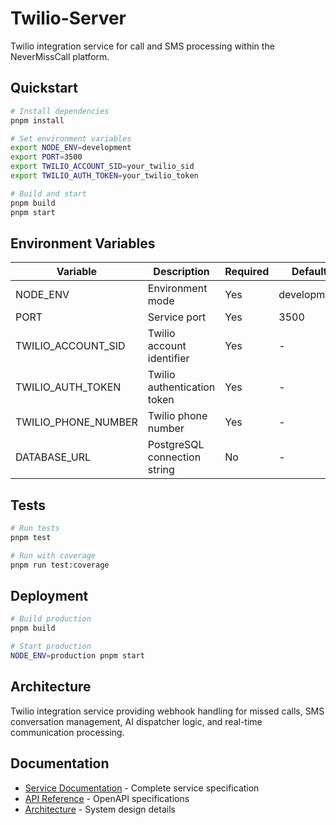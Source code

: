 # Twilio-Server

Twilio integration service for call and SMS processing within the NeverMissCall platform.

## Quickstart

```bash
# Install dependencies
pnpm install

# Set environment variables
export NODE_ENV=development
export PORT=3500
export TWILIO_ACCOUNT_SID=your_twilio_sid
export TWILIO_AUTH_TOKEN=your_twilio_token

# Build and start
pnpm build
pnpm start
```

## Environment Variables

| Variable | Description | Required | Default |
|----------|-------------|----------|---------|
| NODE_ENV | Environment mode | Yes | development |
| PORT | Service port | Yes | 3500 |
| TWILIO_ACCOUNT_SID | Twilio account identifier | Yes | - |
| TWILIO_AUTH_TOKEN | Twilio authentication token | Yes | - |
| TWILIO_PHONE_NUMBER | Twilio phone number | Yes | - |
| DATABASE_URL | PostgreSQL connection string | No | - |

## Tests

```bash
# Run tests
pnpm test

# Run with coverage
pnpm run test:coverage
```

## Deployment

```bash
# Build production
pnpm build

# Start production
NODE_ENV=production pnpm start
```

## Architecture

Twilio integration service providing webhook handling for missed calls, SMS conversation management, AI dispatcher logic, and real-time communication processing.

## Documentation

- [Service Documentation](./CLAUDE.md) - Complete service specification
- [API Reference](./docs/api/) - OpenAPI specifications
- [Architecture](./docs/architecture.md) - System design details
